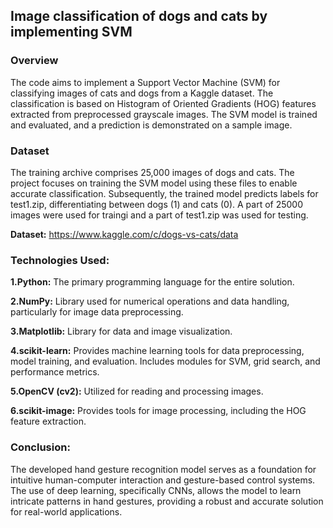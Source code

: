 ## Image classification of dogs and cats by implementing SVM

### Overview
The code aims to implement a Support Vector Machine (SVM) for classifying images of cats and dogs from a Kaggle dataset. The classification is based on Histogram of Oriented Gradients (HOG) features extracted from preprocessed grayscale images. The SVM model is trained and evaluated, and a prediction is demonstrated on a sample image.

### Dataset
The training archive comprises 25,000 images of dogs and cats. The project focuses on training the SVM model using these files to enable accurate classification. Subsequently, the trained model predicts labels for test1.zip, differentiating between dogs (1) and cats (0). A part of 25000 images were used for traingi and a part of test1.zip was used for testing.

**Dataset:** https://www.kaggle.com/c/dogs-vs-cats/data

### Technologies Used:

**1.Python:** The primary programming language for the entire solution.

**2.NumPy:** Library used for numerical operations and data handling, particularly for image data preprocessing.

**3.Matplotlib:** Library for data and image visualization.

**4.scikit-learn:** Provides machine learning tools for data preprocessing, model training, and evaluation. Includes modules for SVM, grid search, and performance metrics.

**5.OpenCV (cv2):** Utilized for reading and processing images.

**6.scikit-image:** Provides tools for image processing, including the HOG feature extraction.

### Conclusion:
The developed hand gesture recognition model serves as a foundation for intuitive human-computer interaction and gesture-based control systems. The use of deep learning, specifically CNNs, allows the model to learn intricate patterns in hand gestures, providing a robust and accurate solution for real-world applications.
